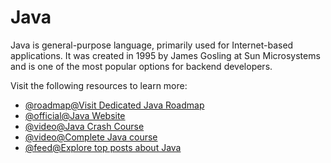 # Java

Java is general-purpose language, primarily used for Internet-based applications.
It was created in 1995 by James Gosling at Sun Microsystems and is one of the most popular options for backend developers.

Visit the following resources to learn more:

- [@roadmap@Visit Dedicated Java Roadmap](https://roadmap.sh/java)
- [@official@Java Website](https://www.java.com/)
- [@video@Java Crash Course](https://www.youtube.com/watch?v=eIrMbAQSU34)
- [@video@Complete Java course](https://www.youtube.com/watch?v=xk4_1vDrzzo)
- [@feed@Explore top posts about Java](https://app.daily.dev/tags/java?ref=roadmapsh)
